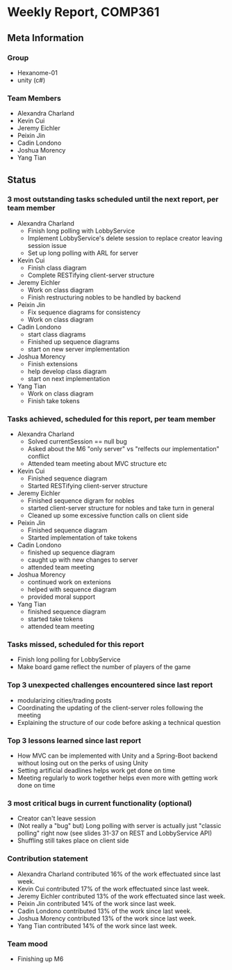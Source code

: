 # Weekly Report, COMP361

## Meta Information

### Group

 * Hexanome-01
 * unity (c#)

### Team Members

 * Alexandra Charland
 * Kevin Cui
 * Jeremy Eichler
 * Peixin Jin
 * Cadin Londono
 * Joshua Morency
 * Yang Tian

## Status

### 3 most outstanding tasks scheduled until the next report, per team member

 * Alexandra Charland
   * Finish long polling with LobbyService
   * Implement LobbyService's delete session to replace creator leaving session issue
   * Set up long polling with ARL for server
 * Kevin Cui
   * Finish class diagram
   * Complete RESTifying client-server structure
 * Jeremy Eichler
   * Work on class diagram
   * Finish restructuring nobles to be handled by backend
 * Peixin Jin
   * Fix sequence diagrams for consistency
   * Work on class diagram
 * Cadin Londono
   * start class diagrams
   * Finished up sequence diagrams
   * start on new server implementation 
 * Joshua Morency
   * Finish extensions
   * help develop class diagram
   * start on next implementation
 * Yang Tian
   * Work on class diagram
   * Finish take tokens

### Tasks achieved, scheduled for this report, per team member

 * Alexandra Charland
   * Solved currentSession == null bug 
   * Asked about the M6 "only server" vs "relfects our implementation" conflict
   * Attended team meeting about MVC structure etc
 * Kevin Cui
   * Finished sequence diagram
   * Started RESTifying client-server structure
 * Jeremy Eichler
   * Finished sequence digram for nobles
   * started client-server structure for nobles and take turn in general
   * Cleaned up some excessive function calls on client side
 * Peixin Jin
   * Finished sequence diagram
   * Started implementation of take tokens
 * Cadin Londono
   * finished up sequence diagram
   * caught up with new changes to server
   * attended team meeting
 * Joshua Morency
   * continued work on extenions
   * helped with sequence diagram
   * provided moral support
 * Yang Tian
   * finished sequence diagram
   * started take tokens
   * attended team meeting

### Tasks missed, scheduled for this report

 * Finish long polling for LobbyService
 * Make board game reflect the number of players of the game

### Top 3 unexpected challenges encountered since last report

 * modularizing cities/trading posts
 * Coordinating the updating of the client-server roles following the meeting
 * Explaining the structure of our code before asking a technical question

### Top 3 lessons learned since last report

 * How MVC can be implemented with Unity and a Spring-Boot backend without losing out on the perks of using Unity
 * Setting artificial deadlines helps work get done on time
 * Meeting regularly to work together helps even more with getting work done on time

### 3 most critical bugs in current functionality (optional)

 * Creator can't leave session
 * (Not really a "bug" but) Long polling with server is actually just "classic polling" right now (see slides 31-37 on REST and LobbyService API)
 * Shuffling still takes place on client side

### Contribution statement

 * Alexandra Charland contributed 16% of the work effectuated since last week.
 * Kevin Cui contributed 17% of the work effectuated since last week.
 * Jeremy Eichler contributed 13% of the work effectuated since last week.
 * Peixin Jin contributed 14% of the work since last week.
 * Cadin Londono contributed 13% of the work since last week.
 * Joshua Morency contributed 13% of the work since last week.
 * Yang Tian contributed 14% of the work since last week.

### Team mood

 * Finishing up M6
